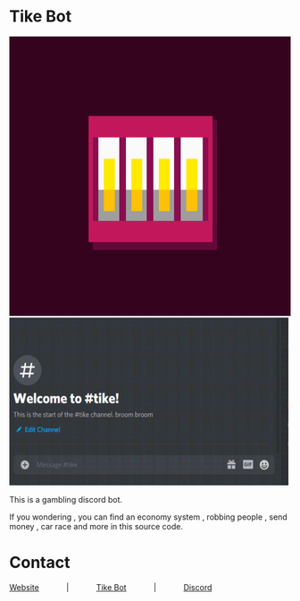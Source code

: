 # Tike Bot 

<img src="https://github.com/saliherdemk/Tike/blob/master/media/logo.png"  width="1000" height="500" />
<img src="https://github.com/saliherdemk/Tike/blob/master/media/race.gif"  width="500" height="300" />


This is a gambling discord bot.

If you wondering , you can find an economy system , robbing people , send money , car race and more in this source code.

# Contact

[Website](http://tyche.ga)⠀ ⠀⠀ ⠀|⠀ ⠀⠀ ⠀[Tike Bot](https://top.gg/bot/818200360819884062)⠀ ⠀⠀ ⠀|⠀ ⠀⠀ ⠀[Discord](https://discord.gg/Jk3pVbNeQu)

